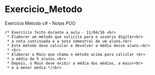 # Exercicio_Metodo
Exercicio Metodo c# -  Notas POO

    /* Exercício feito durante a aula - 11/04/16 <br>
     * Elaborar um método que solicita para o usuário digitar<br>
     * a nota continuada e a nota semestral de um aluno.<br>
     * Este método deve calcular e devolver a média desse aluno.<br>
     * <br>
     * Elaborar o Main que chama o método acima para calcular <br>
     * a média de 5 alunos.<br>
     * Depois, o Main deve exibir a média das médias, a maior<br>
     * e a menor média */<br>
